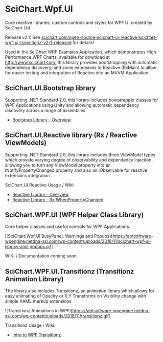 # SciChart.Wpf.UI
Core reactive libraries, custom controls and styles for WPF UI created by SciChart Ltd

Release v2.1: See [scichart.com/open-source-scichart-ui-reactive-scichart-wpf-ui-transitionz-v2-1-released](https://www.scichart.com/open-source-scichart-ui-reactive-scichart-wpf-ui-transitionz-v2-1-released/) for details! 

Used in the SciChart WPF Examples Application, which demonstrates High Performance WPF Charts, available for download at http://www.scichart.com, this library provides bootstrapping with automatic dependency discovery, and some extensions to Reactive (RxMain) to allow for easier testing and integration of Reactive into an MVVM Application. 

## SciChart.UI.Bootstrap library 

Supporting .NET Standard 2.0, this library includes bootstrapper classes for WPF Applications using Unity and allowing automatic dependency discovery across a range of assemblies. 

 - [Bootstrap Library - Overview](https://github.com/ABTSoftware/SciChart.Wpf.UI/wiki/Bootstrap-Library-overview)

## SciChart.UI.Reactive library (Rx / Reactive ViewModels)

Supporting .NET Standard 2.0, this library includes three ViewModel types which provide varying degree of observability and dependency injection, allowing you to turn any ViewModel property into an INotifyPropertyChanged property and also an IObservable<T> for reactive extensions integration 

SciChart.UI.Reactive Usage / Wiki: 

 - [Reactive Library - Overview](https://github.com/ABTSoftware/SciChart.Wpf.UI/wiki/Reactive-Library---Overview)
 - [Reactive Library - Rx WhenPropertyChanged](https://github.com/ABTSoftware/SciChart.Wpf.UI/wiki/Reactive-Library---WhenPropertyChanged)

## SciChart.WPF.UI (WPF Helper Class Library)

Core helper classes and useful controls for WPF Applications. 

!(SciChart.Wpf.UI BusyPanel, Warnings and Popups)[https://abtsoftware-wpengine.netdna-ssl.com/wp-content/uploads/2018/11/scichart-wpf-ui-isbusy-and-popups.gif]

WIKI / Documentation coming soon.

## SciChart.WPF.UI.Transitionz (Transitionz Animation Library)

The library also includes Transitionz, an animation library which allows for easy animating of Opacity or X,Y Transforms on Visibility change with simple XAML markup extensions

!(Transitionz Animations in WPF)[https://abtsoftware-wpengine.netdna-ssl.com/wp-content/uploads/2018/11/transitionz.gif]

Transitionz Usage / Wiki: 

 - [Intro to WPF Transitionz](https://github.com/ABTSoftware/SciChart.Wpf.UI/wiki/Transitionz-Library)
